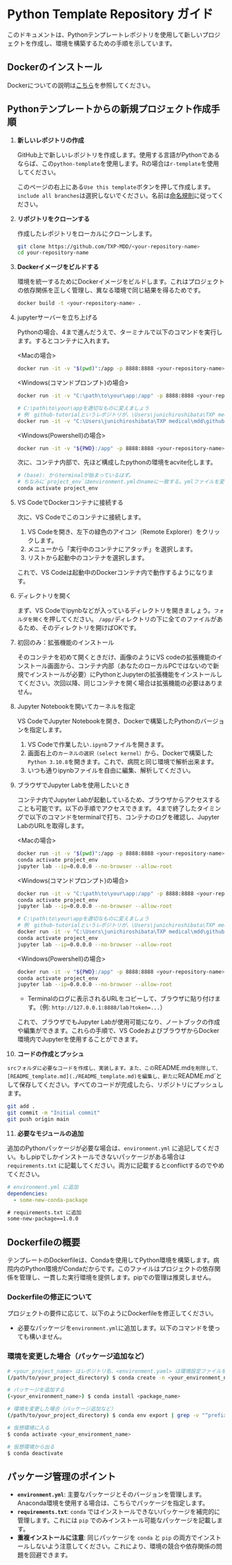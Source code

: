 # Python Template Repository ガイド

このドキュメントは、Pythonテンプレートレポジトリを使用して新しいプロジェクトを作成し、環境を構築するための手順を示しています。

## Dockerのインストール

Dockerについての説明は[こちら](https://github.com/TXP-MDD/github-tutorial/blob/main/docs/docker_command.md)を参照してください。

## Pythonテンプレートからの新規プロジェクト作成手順

1. **新しいレポジトリの作成**

   GitHub上で新しいレポジトリを作成します。使用する言語がPythonであるならば、この`python-template`を使用します。Rの場合は`r-template`を使用してください。

   このページの右上にある`Use this template`ボタンを押して作成します。`include all branches`は選択しないでください。名前は[命名規則](https://github.com/TXP-MDD/github-tutorial/blob/main/docs/repository_rules.md)に従ってください。

2. **リポジトリをクローンする**

   作成したレポジトリをローカルにクローンします。

   ```bash
   git clone https://github.com/TXP-MDD/<your-repository-name>
   cd your-repository-name
   ```

3. **Dockerイメージをビルドする**

   環境を統一するためにDockerイメージをビルドします。これはプロジェクトの依存関係を正しく管理し、異なる環境で同じ結果を得るためです。

   ```bash
   docker build -t <your-repository-name> .
   ```

4. jupyterサーバーを立ち上げる

   Pythonの場合、4まで進んだうえで、ターミナルで以下のコマンドを実行します。するとコンテナに入れます。

   <Macの場合>

   ```bash
   docker run -it -v "$(pwd)":/app -p 8888:8888 <your-repository-name> 
   ```

   <Windows(コマンドプロンプト)の場合>

   ```bash
   docker run -it -v "C:\path\to\your\app:/app" -p 8888:8888 <your-repository-name>

   # C:\path\to\your\appを適切なものに変えましょう
   # 例　github-tutorialというレポジトリが、\Users\junichiroshibata\TXP medical\mdd\フォルダの直下にあるとき
   docker run -it -v "C:\Users\junichiroshibata\TXP medical\mdd\github-tutorial:/app" -p 8888:8888 github-tutorial
   ```

   <Windows(Powershell)の場合>

   ```bash
   docker run -it -v "${PWD}:/app" -p 8888:8888 <your-repository-name>
   ```

   次に、コンテナ内部で、先ほど構成したpythonの環境をacvite化します。

   ```bash
   # (base): からterminalが始まっているはず。
   # ちなみに`project_env`はenvironment.ymlのnameに一致する。ymlファイルを変えたら以下のcodeも対応する名前に変える
   conda activate project_env
   ```

5. VS CodeでDockerコンテナに接続する

   次に、VS Codeでこのコンテナに接続します。

   1. VS Codeを開き、左下の緑色のアイコン（Remote Explorer）をクリックします。
   2. メニューから「実行中のコンテナにアタッチ」を選択します。
   3. リストから起動中のコンテナを選択します。

   これで、VS Codeは起動中のDockerコンテナ内で動作するようになります。

6. ディレクトリを開く

   まず、VS Codeでipynbなどが入っているディレクトリを開きましょう。`フォルダを開く`を押してください。
   `/app/`ディレクトリの下に全てのファイルがあるため、そのディレクトリを開けばOKです。

7. 初回のみ：拡張機能のインストール

   そのコンテナを初めて開くときだけ、画像のようにVS codeの拡張機能のインストール画面から、コンテナ内部（あなたのローカルPCではないので新規でインストールが必要）にPythonとJupyterの拡張機能をインストールしてください。次回以降、同じコンテナを開く場合は拡張機能の必要はありません。

8. Jupyter Notebookを開いてカーネルを指定

   VS CodeでJupyter Notebookを開き、Dockerで構築したPythonのバージョンを指定します。

   1. VS Codeで作業したい`.ipynb`ファイルを開きます。
   2. 画面右上の`カーネルの選択（select kernel）`から、Dockerで構築した`Python 3.10.8`を開きます。これで、病院と同じ環境で解析出来ます。
   3. いつも通りipynbファイルを自由に編集、解析してください。

9. ブラウザでJupyter Labを使用したいとき

   コンテナ内でJupyter Labが起動しているため、ブラウザからアクセスすることも可能です。以下の手順でアクセスできます。
   4まで終了したタイミングで以下のコマンドをterminalで打ち、コンテナのログを確認し、Jupyter LabのURLを取得します。

   <Macの場合>

   ```bash
   docker run -it -v "$(pwd)":/app -p 8888:8888 <your-repository-name> 
   conda activate project_env
   jupyter lab --ip=0.0.0.0 --no-browser --allow-root
   ```

   <Windows(コマンドプロンプト)の場合>

   ```bash
   docker run -it -v "C:\path\to\your\app:/app" -p 8888:8888 <your-repository-name> 
   conda activate project_env
   jupyter lab --ip=0.0.0.0 --no-browser --allow-root

   # C:\path\to\your\appを適切なものに変えましょう
   # 例　github-tutorialというレポジトリが、\Users\junichiroshibata\TXP medical\mdd\フォルダの直下にあるとき
   docker run -it -v "C:\Users\junichiroshibata\TXP medical\mdd\github-tutorial:/app" -p 8888:8888 github-tutorial
   conda activate project_env
   jupyter lab --ip=0.0.0.0 --no-browser --allow-root
   ```

   <Windows(Powershell)の場合>

   ```bash
   docker run -it -v "${PWD}:/app" -p 8888:8888 <your-repository-name>
   conda activate project_env
   jupyter lab --ip=0.0.0.0 --no-browser --allow-root
   ```

   - Terminalのログに表示されるURLをコピーして、ブラウザに貼り付けます。（例: `http://127.0.0.1:8888/lab?token=...`）

   これで、ブラウザでもJupyter Labが使用可能になり、ノートブックの作成や編集ができます。これらの手順で、VS CodeおよびブラウザからDocker環境内でJupyterを使用することができます。

10. **コードの作成とプッシュ**

   `srcフォルダに必要なコードを作成し、実装します。また、この`README.md`を削除して、[README_template.md](./README_template.md)を編集し、新たに`README.md`として保存してください。すべてのコードが完成したら、リポジトリにプッシュします。

   ```bash
   git add .
   git commit -m "Initial commit"
   git push origin main
   ````

11. **必要なモジュールの追加**

   追加のPythonパッケージが必要な場合は、`environment.yml` に追記してください。もしpipでしかインストールできないパッケージがある場合は`requirements.txt` に記載してください。両方に記載するとconflictするのでやめてください。

   ```yaml
   # environment.yml に追加
   dependencies:
     - some-new-conda-package
   ```

   ```txt
   # requirements.txt に追加
   some-new-package==1.0.0
   ```

## Dockerfileの概要

テンプレートのDockerfileは、Condaを使用してPython環境を構築します。病院内のPython環境がCondaだからです。このファイルはプロジェクトの依存関係を管理し、一貫した実行環境を提供します。pipでの管理は推奨しません。

### Dockerfileの修正について

プロジェクトの要件に応じて、以下のようにDockerfileを修正してください。

- 必要なパッケージを`environment.yml`に追加します。以下のコマンドを使っても構いません。

### 環境を変更した場合（パッケージ追加など）

```bash
# <your_project_name> はレポジトリ名、<environment.yaml> は環境設定ファイルを指します
(/path/to/your_project_directory) $ conda create -n <your_environment_name> -f <your_env_file.yaml>

# パッケージを追加する
(<your_environment_name>) $ conda install <package_name>

# 環境を変更した場合（パッケージ追加など）
(/path/to/your_project_directory) $ conda env export | grep -v "^prefix: " > <your_env_file.yaml>

# 仮想環境に入る
$ conda activate <your_environment_name>

# 仮想環境から出る
$ conda deactivate
```

## パッケージ管理のポイント

- **`environment.yml`**: 主要なパッケージとそのバージョンを管理します。Anaconda環境を使用する場合は、こちらでパッケージを指定します。
- **`requirements.txt`**: `conda` ではインストールできないパッケージを補完的に管理します。これには `pip` でのみインストール可能なパッケージを記載します。
- **重複インストールに注意**: 同じパッケージを `conda` と `pip` の両方でインストールしないよう注意してください。これにより、環境の競合や依存関係の問題を回避できます。
